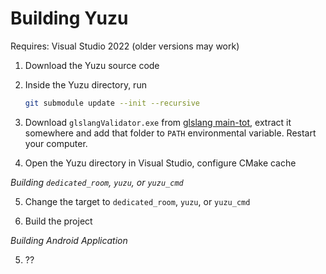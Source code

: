 # Building Yuzu

Requires: Visual Studio 2022 (older versions may work)

1. Download the Yuzu source code

2. Inside the Yuzu directory, run

    ```bash
    git submodule update --init --recursive
    ```

3. Download `glslangValidator.exe` from [glslang main-tot](https://github.com/KhronosGroup/glslang/releases), extract it somewhere and add that folder to `PATH` environmental variable. Restart your computer.

4. Open the Yuzu directory in Visual Studio, configure CMake cache

*Building `dedicated_room`, `yuzu`, or `yuzu_cmd`*

5. Change the target to `dedicated_room`, `yuzu`, or `yuzu_cmd`

6. Build the project

*Building Android Application*

5. ??
